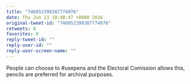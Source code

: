 ```yaml
---
title: "746052399387774976"
date: Thu Jun 23 18:48:47 +0000 2016
original-tweet-id: "746052399387774976"
retweets: 0
favorites: 0
reply-tweet-id: ""
reply-user-id: ""
reply-user-screen-name: ""
---
```

People can choose to #usepens and the Electoral Comission allows this, pencils are preferred for archival purposes.
